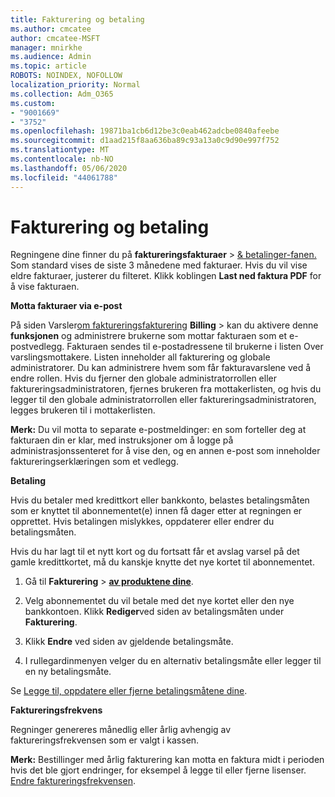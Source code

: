 ```yaml
---
title: Fakturering og betaling
ms.author: cmcatee
author: cmcatee-MSFT
manager: mnirkhe
ms.audience: Admin
ms.topic: article
ROBOTS: NOINDEX, NOFOLLOW
localization_priority: Normal
ms.collection: Adm_O365
ms.custom:
- "9001669"
- "3752"
ms.openlocfilehash: 19871ba1cb6d12be3c0eab462adcbe0840afeebe
ms.sourcegitcommit: d1aad215f8aa636ba89c93a13a0c9d90e997f752
ms.translationtype: MT
ms.contentlocale: nb-NO
ms.lasthandoff: 05/06/2020
ms.locfileid: "44061788"
---
```

# <a name="billing-and-payment"></a>Fakturering og betaling

Regningene dine finner du på **faktureringsfakturaer** > [& betalinger-fanen.](https://go.microsoft.com/fwlink/p/?linkid=848039)  Som standard vises de siste 3 månedene med fakturaer.  Hvis du vil vise eldre fakturaer, justerer du filteret.  Klikk koblingen **Last ned faktura PDF** for å vise fakturaen.

**Motta fakturaer via e-post**

På siden Varsler[om faktureringsfakturering](https://go.microsoft.com/fwlink/p/?linkid=853212) **Billing** > kan du aktivere denne **funksjonen** og administrere brukerne som mottar fakturaen som et e-postvedlegg. Fakturaen sendes til e-postadressene til brukerne i listen Over varslingsmottakere. Listen inneholder all fakturering og globale administratorer.  Du kan administrere hvem som får fakturavarslene ved å endre rollen.  Hvis du fjerner den globale administratorrollen eller faktureringsadministratoren, fjernes brukeren fra mottakerlisten, og hvis du legger til den globale administratorrollen eller faktureringsadministratoren, legges brukeren til i mottakerlisten.

**Merk:** Du vil motta to separate e-postmeldinger: en som forteller deg at fakturaen din er klar, med instruksjoner om å logge på administrasjonssenteret for å vise den, og en annen e-post som inneholder faktureringserklæringen som et vedlegg.

**Betaling**

Hvis du betaler med kredittkort eller bankkonto, belastes betalingsmåten som er knyttet til abonnementet(e) innen få dager etter at regningen er opprettet.  Hvis betalingen mislykkes, oppdaterer eller endrer du betalingsmåten. 

Hvis du har lagt til et nytt kort og du fortsatt får et avslag varsel på det gamle kredittkortet, må du kanskje knytte det nye kortet til abonnementet.

1. Gå til **Fakturering** > **[av produktene dine](https://go.microsoft.com/fwlink/p/?linkid=842054)**.

2. Velg abonnementet du vil betale med det nye kortet eller den nye bankkontoen. Klikk **Rediger**ved siden av betalingsmåten under **Fakturering**.

3. Klikk **Endre** ved siden av gjeldende betalingsmåte.

4. I rullegardinmenyen velger du en alternativ betalingsmåte eller legger til en ny betalingsmåte.

Se [Legge til, oppdatere eller fjerne betalingsmåtene dine](https://go.microsoft.com/fwlink/?linkid=2118133).

**Faktureringsfrekvens**

Regninger genereres månedlig eller årlig avhengig av faktureringsfrekvensen som er valgt i kassen.  

**Merk:** Bestillinger med årlig fakturering kan motta en faktura midt i perioden hvis det ble gjort endringer, for eksempel å legge til eller fjerne lisenser.  [Endre faktureringsfrekvensen](https://go.microsoft.com/fwlink/?linkid=2119148).
